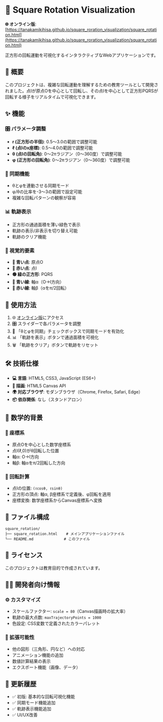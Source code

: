 # 🔄 Square Rotation Visualization

**🌐 オンライン版**: [https://tanakamikihisa.github.io/square_roration_visualization/square_rotation.html](https://tanakamikihisa.github.io/square_roration_visualization/square_rotation.html)

正方形の回転運動を可視化するインタラクティブなWebアプリケーションです。

## 📖 概要

このプロジェクトは、複雑な回転運動を理解するための教育ツールとして開発されました。点Iが原点Oを中心として回転し、その点Iを中心として正方形PQRSが回転する様子をリアルタイムで可視化できます。

## ✨ 機能

### 🎛️ パラメータ調整
- **r (正方形の半径)**: 0.5～3.0の範囲で調整可能
- **ℓ (点Iのx座標)**: 0.5～4.0の範囲で調整可能
- **θ (点Iの回転角)**: 0～2πラジアン（0～360度）で調整可能
- **φ (正方形の回転角)**: 0～2πラジアン（0～360度）で調整可能

### 🔗 同期機能
- θとφを連動させる同期モード
- φ/θの比率を-3～3の範囲で設定可能
- 複雑な回転パターンの観察が容易

### 📊 軌跡表示
- 正方形の通過面積を薄い緑色で表示
- 軌跡の表示/非表示を切り替え可能
- 軌跡のクリア機能

### 🎨 視覚的要素
- **🔵 青い点**: 原点O
- **🔴 赤い点**: 点I
- **🟢 緑の正方形**: PQRS
- **🔵 青い線**: 軸α（O→I方向）
- **🔴 赤い線**: 軸β（αをπ/2回転）

## 🚀 使用方法

1. 🌐 [オンライン版](https://tanakamikihisa.github.io/square_roration_visualization/square_rotation.html)にアクセス
2. 🎛️ スライダーで各パラメータを調整
3. 🔗 「θとφを同期」チェックボックスで同期モードを有効化
4. 📊 「軌跡を表示」ボタンで通過面積を可視化
5. 🗑️ 「軌跡をクリア」ボタンで軌跡をリセット

## 🛠️ 技術仕様

- **💻 言語**: HTML5, CSS3, JavaScript (ES6+)
- **🎨 描画**: HTML5 Canvas API
- **🌍 対応ブラウザ**: モダンブラウザ（Chrome, Firefox, Safari, Edge）
- **📦 依存関係**: なし（スタンドアロン）

## 📐 数学的背景

### 🎯 座標系
- 原点Oを中心とした数学座標系
- 点I(ℓ,0)がθ回転した位置
- 軸α: O→I方向
- 軸β: 軸αをπ/2回転した方向

### 🔢 回転計算
- 点Iの位置: `(ℓcosθ, ℓsinθ)`
- 正方形の頂点: 軸α, β座標系で定義後、φ回転を適用
- 座標変換: 数学座標系からCanvas座標系へ変換

## 📁 ファイル構成

```
square_rotation/
├── square_rotation.html    # メインアプリケーションファイル
└── README.md              # このファイル
```

## 📄 ライセンス

このプロジェクトは教育目的で作成されています。

## 👨‍💻 開発者向け情報

### ⚙️ カスタマイズ
- スケールファクター: `scale = 80`（Canvas描画時の拡大率）
- 軌跡の最大点数: `maxTrajectoryPoints = 1000`
- 色設定: CSS変数で定義されたカラーパレット

### 🔮 拡張可能性
- 他の図形（三角形、円など）への対応
- アニメーション機能の追加
- 数値計算結果の表示
- エクスポート機能（画像、データ）

## 📝 更新履歴

- ✅ 初版: 基本的な回転可視化機能
- ✅ 同期モード機能追加
- ✅ 軌跡表示機能追加
- ✅ UI/UX改善
